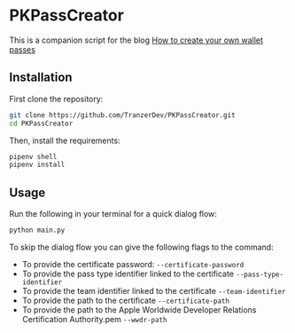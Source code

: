 # PKPassCreator

This is a companion script for the blog [How to create your own wallet passes](https://tranzer.com/blogs/how-to-create-your-own-wallet-passes-pkpass/)

## Installation

First clone the repository:

```bash
git clone https://github.com/TranzerDev/PKPassCreator.git
cd PKPassCreator
```

Then, install the requirements:

```bash
pipenv shell
pipenv install
```

## Usage

Run the following in your terminal for a quick dialog flow:

```bash
python main.py
```

To skip the dialog flow you can give the following flags to the command:

- To provide the certificate password: `--certificate-password`
- To provide the pass type identifier linked to the certificate `--pass-type-identifier`
- To provide the team identifier linked to the certificate `--team-identifier`
- To provide the path to the certificate `--certificate-path`
- To provide the path to the Apple Worldwide Developer Relations Certification Authority.pem `--wwdr-path`
